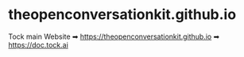 # theopenconversationkit.github.io
Tock main Website ➡ https://theopenconversationkit.github.io ➡ https://doc.tock.ai

